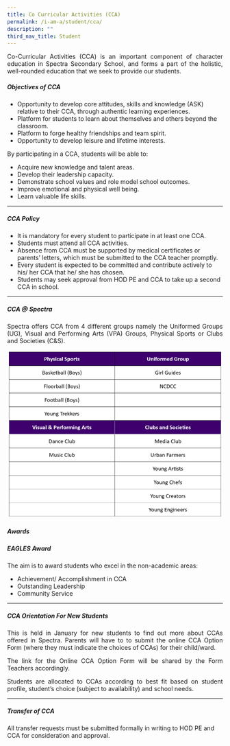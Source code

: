 ```yaml
---
title: Co Curricular Activities (CCA)
permalink: /i-am-a/student/cca/
description: ""
third_nav_title: Student
---
```

<p align="justify">Co-Curricular Activities (CCA) is an important component of character education in Spectra Secondary School, and forms a part of the holistic, well-rounded education that we seek to provide our students.	

##### **Objectives of CCA**

* Opportunity to develop core attitudes, skills and knowledge (ASK) relative to their CCA, through authentic learning experiences.
* Platform for students to learn about themselves and others beyond the classroom.
* Platform to forge healthy friendships and team spirit.
* Opportunity to develop leisure and lifetime interests.

By participating in a CCA, students will be able to:
* Acquire new knowledge and talent areas.
* Develop their leadership capacity.
* Demonstrate school values and role model school outcomes.
* Improve emotional and physical well being.
* Learn valuable life skills.

***

##### CCA Policy
* It is mandatory for every student to participate in at least one CCA.
* Students must attend all CCA activities.
* Absence from CCA must be supported by medical certificates or parents’ letters, which must be submitted to the CCA teacher promptly.
* Every student is expected to be committed and contribute actively to his/ her CCA that he/ she has chosen.
* Students may seek approval from HOD PE and CCA to take up a second CCA in school.


***
##### **CCA @ Spectra**

</p><p></p><p align="justify">Spectra offers CCA from 4 different groups namely the Uniformed Groups (UG), Visual and Performing Arts (VPA) Groups, Physical Sports or Clubs and Societies (C&amp;S).
	
![](/images/cca%20list%202023.png)

</p><h5>Awards</h5>
<h5>EAGLES Award</h5>

The aim is to award students who excel in the non-academic areas: 

<ul>
  <li>Achievement/ Accomplishment in CCA</li>
  <li>Outstanding Leadership</li>
  <li>Community Service</li>
</ul>  

***

<h5>CCA Orientation For New Students</h5>

<p align="justify">This is held in January for new students to find out more about CCAs offered in Spectra. Parents will have to to submit the online CCA Option Form (where they must indicate the choices of CCAs) for their child/ward.

</p><p align="justify">The link for the Online CCA Option Form will be shared by the Form Teachers accordingly.

</p><p align="justify">Students are allocated to CCAs according to best fit based on student profile, student’s choice (subject to availability) and school needs.

***

##### Transfer of CCA

All transfer requests must be submitted formally in writing to HOD PE and CCA for consideration and approval.</p>